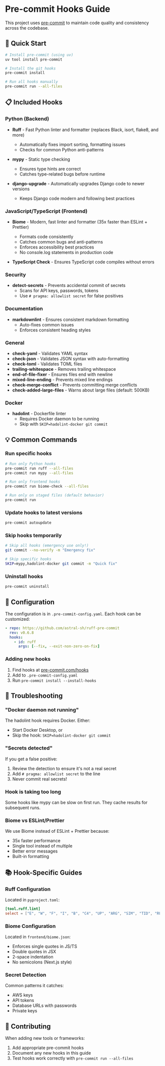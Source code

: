 # Pre-commit Hooks Guide

This project uses [pre-commit](https://pre-commit.com/) to maintain code quality and consistency across the codebase.

## 🚀 Quick Start

```bash
# Install pre-commit (using uv)
uv tool install pre-commit

# Install the git hooks
pre-commit install

# Run all hooks manually
pre-commit run --all-files
```

## 📋 Included Hooks

### Python (Backend)

- **Ruff** - Fast Python linter and formatter (replaces Black, isort, flake8, and more)
  - Automatically fixes import sorting, formatting issues
  - Checks for common Python anti-patterns

- **mypy** - Static type checking
  - Ensures type hints are correct
  - Catches type-related bugs before runtime

- **django-upgrade** - Automatically upgrades Django code to newer versions
  - Keeps Django code modern and following best practices

### JavaScript/TypeScript (Frontend)

- **Biome** - Modern, fast linter and formatter (35x faster than ESLint + Prettier)
  - Formats code consistently
  - Catches common bugs and anti-patterns
  - Enforces accessibility best practices
  - No console.log statements in production code

- **TypeScript Check** - Ensures TypeScript code compiles without errors

### Security

- **detect-secrets** - Prevents accidental commit of secrets
  - Scans for API keys, passwords, tokens
  - Use `# pragma: allowlist secret` for false positives

### Documentation

- **markdownlint** - Ensures consistent markdown formatting
  - Auto-fixes common issues
  - Enforces consistent heading styles

### General

- **check-yaml** - Validates YAML syntax
- **check-json** - Validates JSON syntax with auto-formatting
- **check-toml** - Validates TOML files
- **trailing-whitespace** - Removes trailing whitespace
- **end-of-file-fixer** - Ensures files end with newline
- **mixed-line-ending** - Prevents mixed line endings
- **check-merge-conflict** - Prevents committing merge conflicts
- **check-added-large-files** - Warns about large files (default: 500KB)

### Docker

- **hadolint** - Dockerfile linter
  - Requires Docker daemon to be running
  - Skip with `SKIP=hadolint-docker git commit`

## 💡 Common Commands

### Run specific hooks

```bash
# Run only Python hooks
pre-commit run ruff --all-files
pre-commit run mypy --all-files

# Run only frontend hooks
pre-commit run biome-check --all-files

# Run only on staged files (default behavior)
pre-commit run
```

### Update hooks to latest versions

```bash
pre-commit autoupdate
```

### Skip hooks temporarily

```bash
# Skip all hooks (emergency use only!)
git commit --no-verify -m "Emergency fix"

# Skip specific hooks
SKIP=mypy,hadolint-docker git commit -m "Quick fix"
```

### Uninstall hooks

```bash
pre-commit uninstall
```

## 🔧 Configuration

The configuration is in `.pre-commit-config.yaml`. Each hook can be customized:

```yaml
- repo: https://github.com/astral-sh/ruff-pre-commit
  rev: v0.6.8
  hooks:
    - id: ruff
      args: [--fix, --exit-non-zero-on-fix]
```

### Adding new hooks

1. Find hooks at [pre-commit.com/hooks](https://pre-commit.com/hooks.html)
2. Add to `.pre-commit-config.yaml`
3. Run `pre-commit install --install-hooks`

## 🐛 Troubleshooting

### "Docker daemon not running"

The hadolint hook requires Docker. Either:

- Start Docker Desktop, or
- Skip the hook: `SKIP=hadolint-docker git commit`

### "Secrets detected"

If you get a false positive:

1. Review the detection to ensure it's not a real secret
2. Add `# pragma: allowlist secret` to the line
3. Never commit real secrets!

### Hook is taking too long

Some hooks like mypy can be slow on first run. They cache results for subsequent runs.

### Biome vs ESLint/Prettier

We use Biome instead of ESLint + Prettier because:

- 35x faster performance
- Single tool instead of multiple
- Better error messages
- Built-in formatting

## 📚 Hook-Specific Guides

### Ruff Configuration

Located in `pyproject.toml`:

```toml
[tool.ruff.lint]
select = ["E", "W", "F", "I", "B", "C4", "UP", "ARG", "SIM", "TID", "RUF"]
```

### Biome Configuration

Located in `frontend/biome.json`:

- Enforces single quotes in JS/TS
- Double quotes in JSX
- 2-space indentation
- No semicolons (Next.js style)

### Secret Detection

Common patterns it catches:

- AWS keys
- API tokens
- Database URLs with passwords
- Private keys

## 🤝 Contributing

When adding new tools or frameworks:

1. Add appropriate pre-commit hooks
2. Document any new hooks in this guide
3. Test hooks work correctly with `pre-commit run --all-files`
